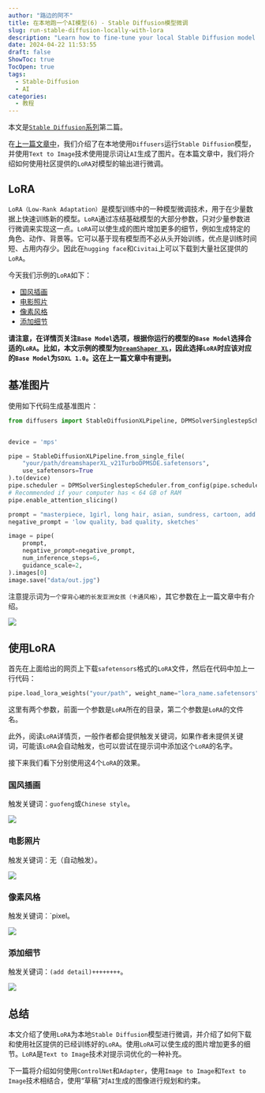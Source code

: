 ```yaml
---
author: "路边的阿不"
title: 在本地跑一个AI模型(6) - Stable Diffusion模型微调
slug: run-stable-diffusion-locally-with-lora
description: "Learn how to fine-tune your local Stable Diffusion model with LoRA, a low-rank adaptation technique that adds more details to generated images. Discover how to download and use pre-trained LoRA models from the community, and explore examples of using LoRA with different styles, such as Chinese illustration and pixel art."
date: 2024-04-22 11:53:55
draft: false
ShowToc: true
TocOpen: true
tags:
  - Stable-Diffusion
  - AI
categories:
  - 教程
---
```

本文是[`Stable Diffusion`系列](https://babyno.top/tags/stable-diffusion/)第二篇。

在[上一篇文章中](https://babyno.top/posts/2024/04/run-stable-diffusion-locally/)，我们介绍了在本地使用`Diffusers`运行`Stable Diffusion`模型，并使用`Text to Image`技术使用提示词让`AI`生成了图片。在本篇文章中，我们将介绍如何使用社区提供的`LoRA`对模型的输出进行微调。

## LoRA

`LoRA（Low-Rank Adaptation）`是模型训练中的一种模型微调技术，用于在少量数据上快速训练新的模型。`LoRA`通过冻结基础模型的大部分参数，只对少量参数进行微调来实现这一点。`LoRA`可以使生成的图片增加更多的细节，例如生成特定的角色、动作、背景等。它可以基于现有模型而不必从头开始训练，优点是训练时间短、占用内存少。因此在`hugging face`和`Civitai`上可以下载到大量社区提供的`LoRA`。

今天我们示例的`LoRA`如下：
- [国风插画](https://civitai.com/models/120206/sdxlchinese-style-illustration)
- [电影照片](https://civitai.com/models/158945/sdxl-film-photography-style)
- [像素风格](https://civitai.com/models/120096/pixel-art-xl)
- [添加细节](https://civitai.com/models/122359/detail-tweaker-xl)

**请注意，在详情页关注`Base Model`选项，根据你运行的模型的`Base Model`选择合适的`LoRA`。比如，本文示例的模型为[`DreamShaper XL`](https://civitai.com/models/112902/dreamshaper-xl)，因此选择`LoRA`时应该对应的`Base Model`为`SDXL 1.0`。这在上一篇文章中有提到。**

## 基准图片

使用如下代码生成基准图片：

```python
from diffusers import StableDiffusionXLPipeline, DPMSolverSinglestepScheduler


device = 'mps'

pipe = StableDiffusionXLPipeline.from_single_file(
    "your/path/dreamshaperXL_v21TurboDPMSDE.safetensors",
    use_safetensors=True
).to(device)
pipe.scheduler = DPMSolverSinglestepScheduler.from_config(pipe.scheduler.config, use_karras_sigmas=True)
# Recommended if your computer has < 64 GB of RAM
pipe.enable_attention_slicing()

prompt = "masterpiece, 1girl, long hair, asian, sundress, cartoon, add detail"
negative_prompt = 'low quality, bad quality, sketches'

image = pipe(
    prompt,
    negative_prompt=negative_prompt,
    num_inference_steps=6,
    guidance_scale=2,
).images[0]
image.save("data/out.jpg")
```

注意提示词为`一个穿背心裙的长发亚洲女孩（卡通风格）`，其它参数在上一篇文章中有介绍。

![](imgs/posts/2024-04-22-run-stable-diffusion-locally-with-lora/out.jpg)

## 使用LoRA

首先在上面给出的网页上下载`safetensors`格式的`LoRA`文件，然后在代码中加上一行代码：

```python
pipe.load_lora_weights("your/path", weight_name="lora_name.safetensors")
```

这里有两个参数，前面一个参数是`LoRA`所在的目录，第二个参数是`LoRA`的文件名。

此外，阅读`LoRA`详情页，一般作者都会提供触发关键词，如果作者未提供关键词，可能该`LoRA`会自动触发，也可以尝试在提示词中添加这个`LoRA`的名字。

接下来我们看下分别使用这4个`LoRA`的效果。

### 国风插画

触发关键词：`guofeng`或`Chinese style`。

![](imgs/posts/2024-04-22-run-stable-diffusion-locally-with-lora/guofeng_out.jpg)

### 电影照片

触发关键词：无（自动触发）。

![](imgs/posts/2024-04-22-run-stable-diffusion-locally-with-lora/filem_photo_out.jpg)

### 像素风格

触发关键词：`pixel。

![](imgs/posts/2024-04-22-run-stable-diffusion-locally-with-lora/pixel_out.jpg)

### 添加细节

触发关键词：`(add detail)++++++++`。

![](imgs/posts/2024-04-22-run-stable-diffusion-locally-with-lora/add_detail_out.jpg)

## 总结

本文介绍了使用`LoRA`为本地`Stable Diffusion`模型进行微调，并介绍了如何下载和使用社区提供的已经训练好的`LoRA`。使用`LoRA`可以使生成的图片增加更多的细节。`LoRA`是`Text to Image`技术对提示词优化的一种补充。

下一篇将介绍如何使用`ControlNet`和`Adapter`，使用`Image to Image`和`Text to Image`技术相结合，使用“草稿”对`AI`生成的图像进行规划和约束。